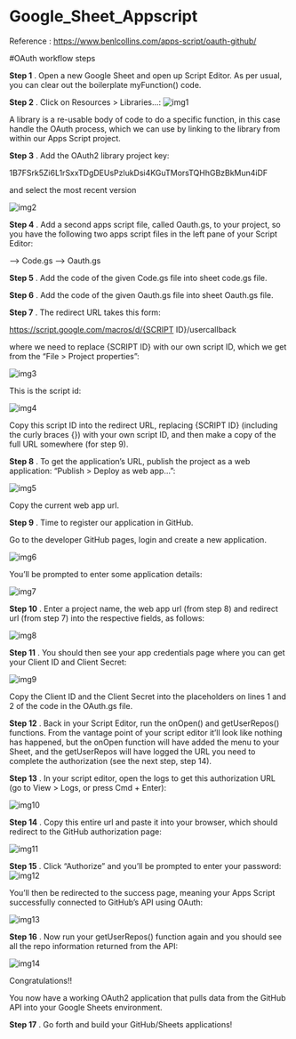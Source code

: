 # Google_Sheet_Appscript

Reference : https://www.benlcollins.com/apps-script/oauth-github/

#OAuth workflow steps

**Step 1** . Open a new Google Sheet and open up Script Editor. As per usual, you can clear out the boilerplate myFunction() code.

**Step 2** . Click on Resources > Libraries...:
![img1](https://user-images.githubusercontent.com/80478598/128831028-200b3bdb-ebb7-46f0-9836-da6fe1df04c4.png)

A library is a re-usable body of code to do a specific function, in this case handle the OAuth process, which we can use by linking to the library from within our Apps Script project.

**Step 3** . Add the OAuth2 library project key:

1B7FSrk5Zi6L1rSxxTDgDEUsPzlukDsi4KGuTMorsTQHhGBzBkMun4iDF

and select the most recent version 

![img2](https://user-images.githubusercontent.com/80478598/128831128-bd4d18eb-d3e1-4d01-8531-bee615f84939.png)

**Step 4** . Add a second apps script file, called Oauth.gs, to your project, so you have the following two apps script files in the left pane of your Script Editor:

-->   Code.gs
-->   Oauth.gs

**Step 5** . Add the code of the given Code.gs file into  sheet code.gs file.

**Step 6** . Add the code of the given Oauth.gs file into  sheet Oauth.gs file.

**Step 7** . The redirect URL takes this form:

https://script.google.com/macros/d/{SCRIPT ID}/usercallback

where we need to replace {SCRIPT ID} with our own script ID, which we get from the “File > Project properties”:

![img3](https://user-images.githubusercontent.com/80478598/128831746-f22b80d9-7b74-4baa-8ca8-412c65ee89b8.png)

This is the script id:

![img4](https://user-images.githubusercontent.com/80478598/128831752-fcfbc210-6d68-42ca-8165-bbda316ce62f.png)


Copy this script ID into the redirect URL, replacing {SCRIPT ID} (including the curly braces {}) with your own script ID, and then make a copy of the full URL somewhere (for step 9).

**Step 8** . To get the application’s URL, publish the project as a web application: “Publish > Deploy as web app…”:

![img5](https://user-images.githubusercontent.com/80478598/128832097-2bfa63a1-dc27-455d-96f9-70aedb2e5908.jpg)

Copy the current web app url.

**Step 9** . Time to register our application in GitHub.

Go to the developer GitHub pages, login and create a new application.

![img6](https://user-images.githubusercontent.com/80478598/128832371-4f7ca069-33ad-42d2-88d8-5d56e8221f7d.png)

You’ll be prompted to enter some application details:

![img7](https://user-images.githubusercontent.com/80478598/128832377-08ac4c82-37de-4589-9350-d261c946977d.jpg)

**Step 10** . Enter a project name, the web app url (from step 8) and redirect url (from step 7) into the respective fields, as follows:

![img8](https://user-images.githubusercontent.com/80478598/128832595-5adfa684-a802-4db5-888d-b17fd807811d.png)

**Step 11** . You should then see your app credentials page where you can get your Client ID and Client Secret:

![img9](https://user-images.githubusercontent.com/80478598/128832953-cf5c2d99-1625-47cc-9cc5-7a3ff93ef35b.png)

Copy the Client ID and the Client Secret into the placeholders on lines 1 and 2 of the code in the OAuth.gs file.

**Step 12** . Back in your Script Editor, run the onOpen() and getUserRepos() functions. From the vantage point of your script editor it’ll look like nothing has happened, but the onOpen function will have added the menu to your Sheet, and the getUserRepos will have logged the URL you need to complete the authorization (see the next step, step 14).

**Step 13** . In your script editor, open the logs to get this authorization URL (go to View > Logs, or press Cmd + Enter):

![img10](https://user-images.githubusercontent.com/80478598/128833136-343ac845-a72c-48b0-afb5-d5b92100d344.png)

**Step 14** . Copy this entire url and paste it into your browser, which should redirect to the GitHub authorization page:

![img11](https://user-images.githubusercontent.com/80478598/128833252-e00a8fec-2c9f-4880-b54d-53ecdc4c7a81.png)

**Step 15** . Click “Authorize” and you’ll be prompted to enter your password:
![img12](https://user-images.githubusercontent.com/80478598/128833417-d79a144c-e215-4884-8676-4028d5292ec8.png)

You’ll then be redirected to the success page, meaning your Apps Script successfully connected to GitHub’s API using OAuth:

![img13](https://user-images.githubusercontent.com/80478598/128833431-3d3c5295-bc34-4f71-b413-28d9e302562f.png)

**Step 16** . Now run your getUserRepos() function again and you should see all the repo information returned from the API:

![img14](https://user-images.githubusercontent.com/80478598/128833749-a52bd565-0634-47f4-96af-cb8501009de7.png)

Congratulations!!

You now have a working OAuth2 application that pulls data from the GitHub API into your Google Sheets environment.

**Step 17** . Go forth and build your GitHub/Sheets applications!

